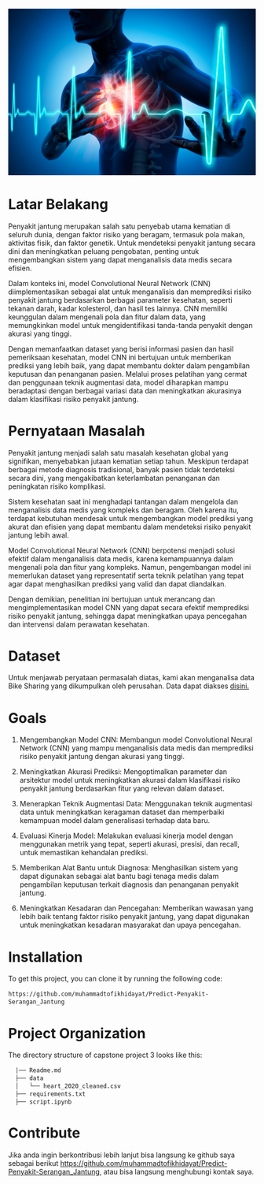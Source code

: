 ![Header](gambar2.jpg)

# Latar Belakang

Penyakit jantung merupakan salah satu penyebab utama kematian di seluruh dunia, dengan faktor risiko yang beragam, termasuk pola makan, aktivitas fisik, dan faktor genetik. Untuk mendeteksi penyakit jantung secara dini dan meningkatkan peluang pengobatan, penting untuk mengembangkan sistem yang dapat menganalisis data medis secara efisien.

Dalam konteks ini, model Convolutional Neural Network (CNN) diimplementasikan sebagai alat untuk menganalisis dan memprediksi risiko penyakit jantung berdasarkan berbagai parameter kesehatan, seperti tekanan darah, kadar kolesterol, dan hasil tes lainnya. CNN memiliki keunggulan dalam mengenali pola dan fitur dalam data, yang memungkinkan model untuk mengidentifikasi tanda-tanda penyakit dengan akurasi yang tinggi.

Dengan memanfaatkan dataset yang berisi informasi pasien dan hasil pemeriksaan kesehatan, model CNN ini bertujuan untuk memberikan prediksi yang lebih baik, yang dapat membantu dokter dalam pengambilan keputusan dan penanganan pasien. Melalui proses pelatihan yang cermat dan penggunaan teknik augmentasi data, model diharapkan mampu beradaptasi dengan berbagai variasi data dan meningkatkan akurasinya dalam klasifikasi risiko penyakit jantung.

# Pernyataan Masalah

Penyakit jantung menjadi salah satu masalah kesehatan global yang signifikan, menyebabkan jutaan kematian setiap tahun. Meskipun terdapat berbagai metode diagnosis tradisional, banyak pasien tidak terdeteksi secara dini, yang mengakibatkan keterlambatan penanganan dan peningkatan risiko komplikasi.

Sistem kesehatan saat ini menghadapi tantangan dalam mengelola dan menganalisis data medis yang kompleks dan beragam. Oleh karena itu, terdapat kebutuhan mendesak untuk mengembangkan model prediksi yang akurat dan efisien yang dapat membantu dalam mendeteksi risiko penyakit jantung lebih awal.

Model Convolutional Neural Network (CNN) berpotensi menjadi solusi efektif dalam menganalisis data medis, karena kemampuannya dalam mengenali pola dan fitur yang kompleks. Namun, pengembangan model ini memerlukan dataset yang representatif serta teknik pelatihan yang tepat agar dapat menghasilkan prediksi yang valid dan dapat diandalkan.

Dengan demikian, penelitian ini bertujuan untuk merancang dan mengimplementasikan model CNN yang dapat secara efektif memprediksi risiko penyakit jantung, sehingga dapat meningkatkan upaya pencegahan dan intervensi dalam perawatan kesehatan.

# Dataset

Untuk menjawab peryataan permasalah diatas, kami akan menganalisa data Bike Sharing yang dikumpulkan oleh perusahan. Data dapat diakses <a href='https://www.kaggle.com/datasets/kamilpytlak/personal-key-indicators-of-heart-disease'>disini.</a>


# Goals

1. Mengembangkan Model CNN: Membangun model Convolutional Neural Network (CNN) yang mampu menganalisis data medis dan memprediksi risiko penyakit jantung dengan akurasi yang tinggi.

2. Meningkatkan Akurasi Prediksi: Mengoptimalkan parameter dan arsitektur model untuk meningkatkan akurasi dalam klasifikasi risiko penyakit jantung berdasarkan fitur yang relevan dalam dataset.

3. Menerapkan Teknik Augmentasi Data: Menggunakan teknik augmentasi data untuk meningkatkan keragaman dataset dan memperbaiki kemampuan model dalam generalisasi terhadap data baru.

4. Evaluasi Kinerja Model: Melakukan evaluasi kinerja model dengan menggunakan metrik yang tepat, seperti akurasi, presisi, dan recall, untuk memastikan kehandalan prediksi.

5. Memberikan Alat Bantu untuk Diagnosa: Menghasilkan sistem yang dapat digunakan sebagai alat bantu bagi tenaga medis dalam pengambilan keputusan terkait diagnosis dan penanganan penyakit jantung.

6. Meningkatkan Kesadaran dan Pencegahan: Memberikan wawasan yang lebih baik tentang faktor risiko penyakit jantung, yang dapat digunakan untuk meningkatkan kesadaran masyarakat dan upaya pencegahan.

# Installation

To get this project, you can clone it by running the following code:

    https://github.com/muhammadtofikhidayat/Predict-Penyakit-Serangan_Jantung


# Project Organization

The directory structure of capstone project 3 looks like this:

      |── Readme.md
      ├── data
      │   └── heart_2020_cleaned.csv
      ├── requirements.txt
      ├── script.ipynb
    

# Contribute

Jika anda ingin berkontribusi lebih lanjut bisa langsung ke github saya sebagai berikut https://github.com/muhammadtofikhidayat/Predict-Penyakit-Serangan_Jantung, atau bisa langsung menghubungi kontak saya.